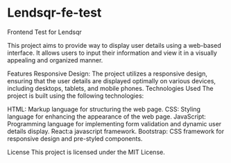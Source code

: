 # Lendsqr-fe-test
 Frontend Test for Lendsqr

 This project aims to provide way to display user details using a web-based interface. It allows users to input their information and view it in a visually appealing and organized manner.

Features
Responsive Design: The project utilizes a responsive design, ensuring that the user details are displayed optimally on various devices, including desktops, tablets, and mobile phones.
Technologies Used
The project is built using the following technologies:

HTML: Markup language for structuring the web page.
CSS: Styling language for enhancing the appearance of the web page.
JavaScript: Programming language for implementing form validation and dynamic user details display.
React:a javascript framework.
Bootstrap: CSS framework for responsive design and pre-styled components.

License
This project is licensed under the MIT License.

